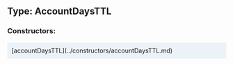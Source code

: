 ## Type: AccountDaysTTL  

### Constructors:

<style>
.container {
    width: auto;
    overflow-x: auto;
    white-space: nowrap;
    background: #ecf3f8;
    padding: 10px;
}
</style>
<div class="container">
[accountDaysTTL](../constructors/accountDaysTTL.md)  

</div>